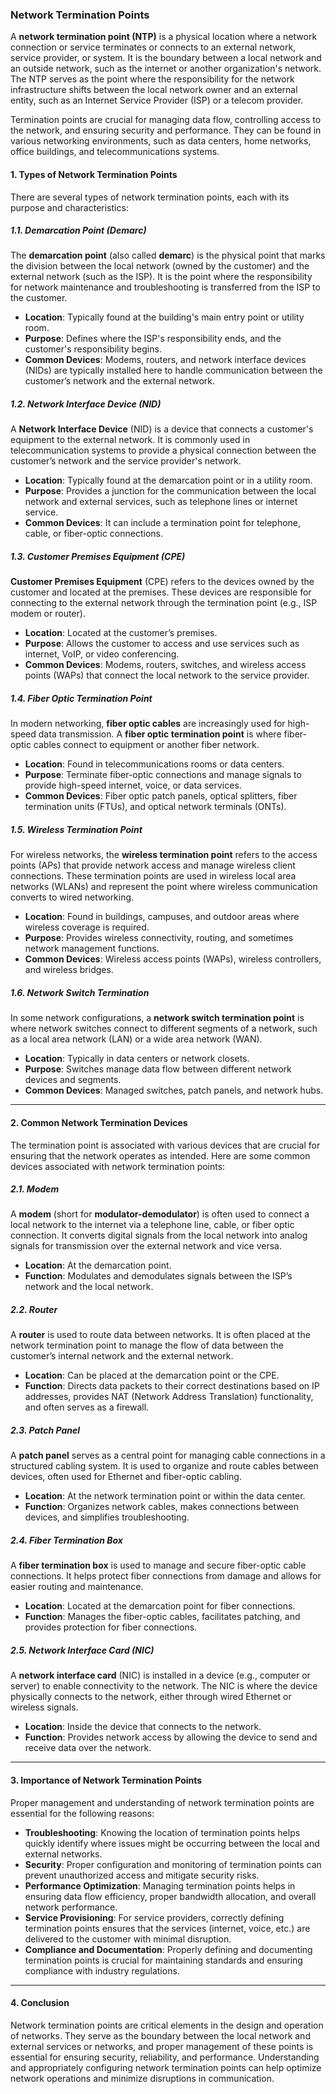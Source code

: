 ### **Network Termination Points**

A **network termination point (NTP)** is a physical location where a network connection or service terminates or connects to an external network, service provider, or system. It is the boundary between a local network and an outside network, such as the internet or another organization's network. The NTP serves as the point where the responsibility for the network infrastructure shifts between the local network owner and an external entity, such as an Internet Service Provider (ISP) or a telecom provider.

Termination points are crucial for managing data flow, controlling access to the network, and ensuring security and performance. They can be found in various networking environments, such as data centers, home networks, office buildings, and telecommunications systems.

#### **1. Types of Network Termination Points**

There are several types of network termination points, each with its purpose and characteristics:

##### **1.1. Demarcation Point (Demarc)**
The **demarcation point** (also called **demarc**) is the physical point that marks the division between the local network (owned by the customer) and the external network (such as the ISP). It is the point where the responsibility for network maintenance and troubleshooting is transferred from the ISP to the customer.

- **Location**: Typically found at the building's main entry point or utility room.
- **Purpose**: Defines where the ISP's responsibility ends, and the customer's responsibility begins. 
- **Common Devices**: Modems, routers, and network interface devices (NIDs) are typically installed here to handle communication between the customer’s network and the external network.

##### **1.2. Network Interface Device (NID)**
A **Network Interface Device** (NID) is a device that connects a customer's equipment to the external network. It is commonly used in telecommunication systems to provide a physical connection between the customer’s network and the service provider's network.

- **Location**: Typically found at the demarcation point or in a utility room.
- **Purpose**: Provides a junction for the communication between the local network and external services, such as telephone lines or internet service.
- **Common Devices**: It can include a termination point for telephone, cable, or fiber-optic connections.

##### **1.3. Customer Premises Equipment (CPE)**
**Customer Premises Equipment** (CPE) refers to the devices owned by the customer and located at the premises. These devices are responsible for connecting to the external network through the termination point (e.g., ISP modem or router).

- **Location**: Located at the customer’s premises.
- **Purpose**: Allows the customer to access and use services such as internet, VoIP, or video conferencing.
- **Common Devices**: Modems, routers, switches, and wireless access points (WAPs) that connect the local network to the service provider.

##### **1.4. Fiber Optic Termination Point**
In modern networking, **fiber optic cables** are increasingly used for high-speed data transmission. A **fiber optic termination point** is where fiber-optic cables connect to equipment or another fiber network.

- **Location**: Found in telecommunications rooms or data centers.
- **Purpose**: Terminate fiber-optic connections and manage signals to provide high-speed internet, voice, or data services.
- **Common Devices**: Fiber optic patch panels, optical splitters, fiber termination units (FTUs), and optical network terminals (ONTs).

##### **1.5. Wireless Termination Point**
For wireless networks, the **wireless termination point** refers to the access points (APs) that provide network access and manage wireless client connections. These termination points are used in wireless local area networks (WLANs) and represent the point where wireless communication converts to wired networking.

- **Location**: Found in buildings, campuses, and outdoor areas where wireless coverage is required.
- **Purpose**: Provides wireless connectivity, routing, and sometimes network management functions.
- **Common Devices**: Wireless access points (WAPs), wireless controllers, and wireless bridges.

##### **1.6. Network Switch Termination**
In some network configurations, a **network switch termination point** is where network switches connect to different segments of a network, such as a local area network (LAN) or a wide area network (WAN).

- **Location**: Typically in data centers or network closets.
- **Purpose**: Switches manage data flow between different network devices and segments.
- **Common Devices**: Managed switches, patch panels, and network hubs.

---

#### **2. Common Network Termination Devices**

The termination point is associated with various devices that are crucial for ensuring that the network operates as intended. Here are some common devices associated with network termination points:

##### **2.1. Modem**
A **modem** (short for **modulator-demodulator**) is often used to connect a local network to the internet via a telephone line, cable, or fiber optic connection. It converts digital signals from the local network into analog signals for transmission over the external network and vice versa.

- **Location**: At the demarcation point.
- **Function**: Modulates and demodulates signals between the ISP’s network and the local network.

##### **2.2. Router**
A **router** is used to route data between networks. It is often placed at the network termination point to manage the flow of data between the customer’s internal network and the external network.

- **Location**: Can be placed at the demarcation point or the CPE.
- **Function**: Directs data packets to their correct destinations based on IP addresses, provides NAT (Network Address Translation) functionality, and often serves as a firewall.

##### **2.3. Patch Panel**
A **patch panel** serves as a central point for managing cable connections in a structured cabling system. It is used to organize and route cables between devices, often used for Ethernet and fiber-optic cabling.

- **Location**: At the network termination point or within the data center.
- **Function**: Organizes network cables, makes connections between devices, and simplifies troubleshooting.

##### **2.4. Fiber Termination Box**
A **fiber termination box** is used to manage and secure fiber-optic cable connections. It helps protect fiber connections from damage and allows for easier routing and maintenance.

- **Location**: Located at the demarcation point for fiber connections.
- **Function**: Manages the fiber-optic cables, facilitates patching, and provides protection for fiber connections.

##### **2.5. Network Interface Card (NIC)**
A **network interface card** (NIC) is installed in a device (e.g., computer or server) to enable connectivity to the network. The NIC is where the device physically connects to the network, either through wired Ethernet or wireless signals.

- **Location**: Inside the device that connects to the network.
- **Function**: Provides network access by allowing the device to send and receive data over the network.

---

#### **3. Importance of Network Termination Points**

Proper management and understanding of network termination points are essential for the following reasons:

- **Troubleshooting**: Knowing the location of termination points helps quickly identify where issues might be occurring between the local and external networks.
- **Security**: Proper configuration and monitoring of termination points can prevent unauthorized access and mitigate security risks.
- **Performance Optimization**: Managing termination points helps in ensuring data flow efficiency, proper bandwidth allocation, and overall network performance.
- **Service Provisioning**: For service providers, correctly defining termination points ensures that the services (internet, voice, etc.) are delivered to the customer with minimal disruption.
- **Compliance and Documentation**: Properly defining and documenting termination points is crucial for maintaining standards and ensuring compliance with industry regulations.

---

#### **4. Conclusion**

Network termination points are critical elements in the design and operation of networks. They serve as the boundary between the local network and external services or networks, and proper management of these points is essential for ensuring security, reliability, and performance. Understanding and appropriately configuring network termination points can help optimize network operations and minimize disruptions in communication.
